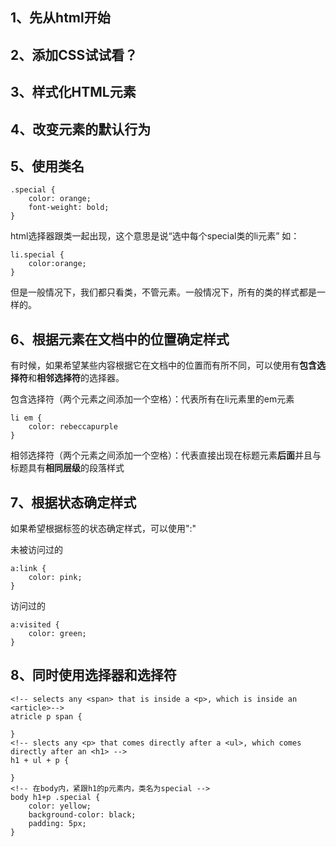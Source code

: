 ## 1、先从html开始
## 2、添加CSS试试看？
## 3、样式化HTML元素
## 4、改变元素的默认行为
## 5、使用类名
```
.special {
    color: orange;
    font-weight: bold;
}
```
html选择器跟类一起出现，这个意思是说“选中每个special类的li元素” 如：
```
li.special {
    color:orange;
}
```
但是一般情况下，我们都只看类，不管元素。一般情况下，所有的类的样式都是一样的。
## 6、根据元素在文档中的位置确定样式
有时候，如果希望某些内容根据它在文档中的位置而有所不同，可以使用有**包含选择符**和**相邻选择符**的选择器。

包含选择符（两个元素之间添加一个空格）：代表所有在li元素里的em元素

```
li em {
    color: rebeccapurple
}
```

相邻选择符（两个元素之间添加一个空格）：代表直接出现在标题元素**后面**并且与标题具有**相同层级**的段落样式

## 7、根据状态确定样式
如果希望根据标签的状态确定样式，可以使用":"

未被访问过的
```
a:link {
    color: pink;
}
```

访问过的
```
a:visited {
    color: green;
}
```

## 8、同时使用选择器和选择符

```
<!-- selects any <span> that is inside a <p>, which is inside an <article>-->
atricle p span {

}
<!-- slects any <p> that comes directly after a <ul>, which comes directly after an <h1> -->
h1 + ul + p {

}
<!-- 在body内，紧跟h1的p元素内，类名为special -->
body h1+p .special {
    color: yellow;
    background-color: black;
    padding: 5px;
}
```